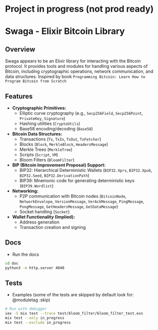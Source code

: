 # Project in progress (not prod ready)

# Swaga - Elixir Bitcoin Library

## Overview

Swaga appears to be an Elixir library for interacting with the Bitcoin protocol. It provides tools and modules for
handling various aspects of Bitcoin, including cryptographic operations, network communication, and data structures.
Inspired by book `Programming Bitcoin: Learn How to Program Bitcoin from Scratch`

## Features

* **Cryptographic Primitives:**
    * Elliptic curve cryptography (e.g., `Secp256Field`, `Secp256Point`, `PrivateKey`, `Signature`)
    * Hashing utilities (`CryptoUtils`)
    * Base58 encoding/decoding (`Base58`)
* **Bitcoin Data Structures:**
    * Transactions (`Tx`, `TxIn`, `TxOut`, `TxFetcher`)
    * Blocks (`Block`, `MerkleBlock`, `HeadersMessage`)
    * Merkle Trees (`MerkleTree`)
    * Scripts (`Script`, `VM`)
    * Bloom Filters (`BloomFilter`)
* **BIP (Bitcoin Improvement Proposal) Support:**
    * BIP32: Hierarchical Deterministic Wallets (`BIP32.Xprv`, `BIP32.Xpub`, `BIP32.Seed`, `BIP32.DerivationPath`)
    * BIP39: Mnemonic code for generating deterministic keys (`BIP39.Wordlist`)
* **Networking:**
    * P2P communication with Bitcoin nodes (`BitcoinNode`, `NetworkEnvelope`, `VersionMessage`, `VerAckMessage`,
      `PingMessage`, `PongMessage`, `GetHeadersMessage`, `GetDataMessage`)
    * Socket handling (`Socket`)
* **Wallet Functionality (Implied):**
    * Address generation
    * Transaction creation and signing

## Docs

* Run the docs

```bash
cd doc
python3 -m http.server 4040
```

## Tests

* Examples (some of the tests are skipped by default look for: @moduletag :skip)

```bash
# Run with debugger
iex -S mix test --trace test/bloom_filter/bloom_filter_test.exs
mix test --only in_progress
mix test --exclude in_progress
```
